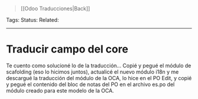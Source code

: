 > [[Odoo Traducciones|Back]]

Tags: 
Status: 
Related: 

___

# Traducir campo del core

Te cuento como solucioné lo de la traducción... Copié y pegué el módulo de scafolding (eso lo hicimos juntos), actualicé el nuevo módulo i18n y me descargué la traducción del módulo de la OCA, lo hice en el PO Edit, y copié y pegué el contenido del bloc de notas del PO en el archivo es.po del módulo creado para este modelo de la OCA.